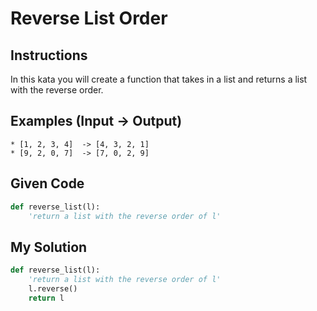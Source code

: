 # Reverse List Order

## Instructions

In this kata you will create a function that takes in a list and returns a list with the reverse order.

## Examples (Input -> Output)

```
* [1, 2, 3, 4]  -> [4, 3, 2, 1]
* [9, 2, 0, 7]  -> [7, 0, 2, 9]
```

## Given Code
```python
def reverse_list(l):
    'return a list with the reverse order of l'
```

## My Solution
```python
def reverse_list(l):
    'return a list with the reverse order of l'
    l.reverse()
    return l
```
